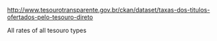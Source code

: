 http://www.tesourotransparente.gov.br/ckan/dataset/taxas-dos-titulos-ofertados-pelo-tesouro-direto

All rates of all tesouro types
